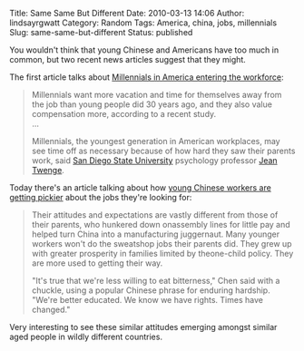 Title: Same Same But Different
Date: 2010-03-13 14:06
Author: lindsayrgwatt
Category: Random
Tags: America, china, jobs, millennials
Slug: same-same-but-different
Status: published

You wouldn't think that young Chinese and Americans have too much in common, but two recent news articles suggest that they might.

The first article talks about [Millennials in America entering the workforce](http://www.nydailynews.com/money/2010/03/10/2010-03-10_millennials_want_more_vacation_value_time_off_the_job_more_than_young_work_force.html):

> Millennials want more vacation and time for themselves away from the job than young people did 30 years ago, and they also value compensation more, according to a recent study.  
> ...
>
> Millennials, the youngest generation in American workplaces, may see time off as necessary because of how hard they saw their parents work, said [San Diego State University](http://www.nydailynews.com/topics/San+Diego+State+University "San Diego State University") psychology professor [Jean Twenge](http://www.nydailynews.com/topics/Jean+Twenge "Jean Twenge").

Today there's an article talking about how [young Chinese workers are getting pickier](http://news.yahoo.com/s/ap/20100313/ap_on_bi_ge/as_china_picky_workers;_ylt=AqVRnsY9yCn2KK3oq8zI_zus0NUE;_ylu=X3oDMTNxc3N2M25nBGFzc2V0A2FwLzIwMTAwMzEzL2FzX2NoaW5hX3BpY2t5X3dvcmtlcnMEY2NvZGUDbW9zdHBvcHVsYXIEY3BvcwM2BHBvcwMzBHB0A2hvbWVfY29rZQRzZWMDeW5faGVhZGxpbmVfbGlzdARzbGsDY2hpbmFzbmV3Z2Vu) about the jobs they're looking for:

> Their attitudes and expectations are vastly different from those of their parents, who hunkered down onassembly lines for little pay and helped turn China into a manufacturing juggernaut. Many younger workers won't do the sweatshop jobs their parents did. They grew up with greater prosperity in families limited by theone-child policy. They are more used to getting their way.
>
> "It's true that we're less willing to eat bitterness," Chen said with a chuckle, using a popular Chinese phrase for enduring hardship. "We're better educated. We know we have rights. Times have changed."

Very interesting to see these similar attitudes emerging amongst similar aged people in wildly different countries.
